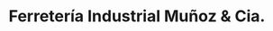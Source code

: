 ---
title: "Ferretería Industrial Muñoz & Cia."
url: /neuquen/ferreteria-industrial-munoz-und-cia/
shop: Eisenwaren
---